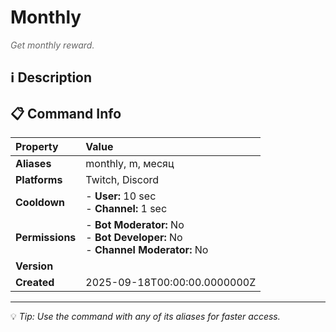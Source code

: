 # Monthly

<span style="color: #666; font-style: italic;">Get monthly reward.</span>

## ℹ️ Description

## 📋 Command Info

| **Property** | **Value** |
|:----------------|:----------------|
| **Aliases** | monthly, m, месяц |
| **Platforms** | Twitch, Discord |
| **Cooldown** | - **User:** 10 sec<br> - **Channel:** 1 sec |
| **Permissions** | - **Bot Moderator:** No<br> - **Bot Developer:** No<br> - **Channel Moderator:** No |
| **Version** |  |
| **Created** | 2025-09-18T00:00:00.0000000Z |

---

💡 *Tip: Use the command with any of its aliases for faster access.*
